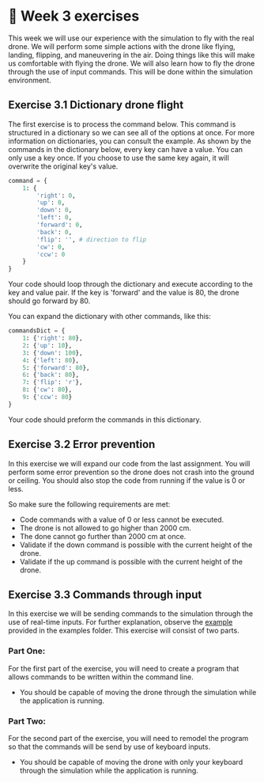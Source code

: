 # :pencil: Week 3 exercises 
This week we will use our experience with the simulation to fly with the real drone. 
We will perform some simple actions with the drone like flying, landing, flipping, and maneuvering in the air. 
Doing things like this will make us comfortable with flying the drone.
We will also learn how to fly the drone through the use of input commands. This will be done within the simulation environment.

## Exercise 3.1 Dictionary drone flight

The first exercise is to process the command below. This command is structured in a dictionary so we can see all of the options at once. For more information on dictionaries, you can consult the example. As shown by the commands in the dictionary below, every key can have a value. You can only use a key once. If you choose to use the same key again, it will overwrite the original key's value.

```python
command = {
    1: {
        'right': 0,
        'up': 0,
        'down': 0,
        'left': 0,
        'forward': 0,
        'back': 0,
        'flip': '', # direction to flip
        'cw': 0,
        'ccw': 0
    }
}
```

Your code should loop through the dictionary and execute according to the key and value pair. If the key is 'forward' and the value is 80, the drone should go forward by 80.

You can expand the dictionary with other commands, like this:

```python
commandsDict = {
    1: {'right': 80},
    2: {'up': 10},
    3: {'down': 100},
    4: {'left': 80},
    5: {'forward': 80},
    6: {'back': 80},
    7: {'flip': 'r'},
    8: {'cw': 80},
    9: {'ccw': 80}
}
```

Your code should preform the commands in this dictionary. 

## Exercise 3.2 Error prevention 

In this exercise we will expand our code from the last assignment. 
You will perform some error prevention so the drone does not crash into the ground or ceiling. 
You should also stop the code from running if the value is 0 or less.

So make sure the following requirements are met:
- Code commands with a value of 0 or less cannot be executed.
- The drone is not allowed to go higher than 2000 cm.
- The done cannot go further than 2000 cm at once.
- Validate if the down command is possible with the current height of the drone.
- Validate if the up command is possible with the current height of the drone.

## Exercise 3.3 Commands through input

In this exercise we will be sending commands to the simulation through the use of real-time inputs. 
For further explanation, observe the [example](/blob/main/Week%203/Examples/Input.md) provided in the examples folder. 
This exercise will consist of two parts.

### Part One:

For the first part of the exercise, you will need to create a program that allows commands to be written within the command line. 

- You should be capable of moving the drone through the simulation while the application is running. 

### Part Two:

For the second part of the exercise, you will need to remodel the program so that the commands will be send by use of keyboard inputs. 

- You should be capable of moving the drone with only your keyboard through the simulation while the application is running.
